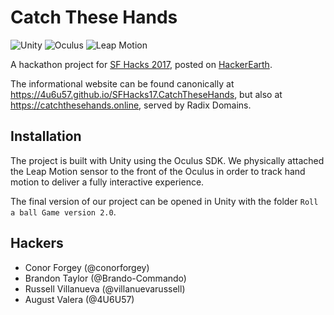 # Catch These Hands

![Unity](https://img.shields.io/badge/engine-Unity-blue.svg)
![Oculus](https://img.shields.io/badge/hardware-Oculus-lightgrey.svg)
![Leap Motion](https://img.shields.io/badge/sensor-Leap%20Motion-green.svg)

A hackathon project for [SF Hacks 2017](https://sfhacks.io), posted on
  [HackerEarth](https://sfhacks.hackerearth.com/sprints/sf-hacks-1/dashboard/CatchTheseHands/submission/).

The informational website can be found canonically at
https://4u6u57.github.io/SFHacks17.CatchTheseHands, but also at
https://catchthesehands.online, served by Radix Domains.

## Installation

The project is built with Unity using the Oculus SDK. We physically attached the
Leap Motion sensor to the front of the Oculus in order to track hand motion to
deliver a fully interactive experience.

The final version of our project can be opened in Unity with the folder `Roll a
ball Game version 2.0`.

## Hackers

- Conor Forgey (@conorforgey)
- Brandon Taylor (@Brando-Commando)
- Russell Villanueva (@villanuevarussell)
- August Valera (@4U6U57)
